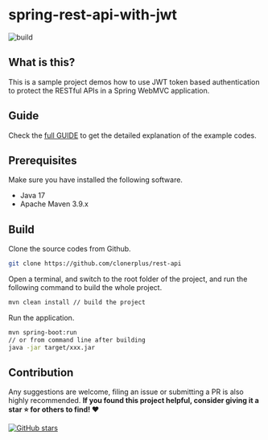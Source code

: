 # spring-rest-api-with-jwt

![build](https://github.com/hantsy/spring-webmvc-jwt-sample/workflows/build/badge.svg)

## What is this?

This is a sample project demos how to use JWT token based authentication to protect the RESTful APIs in a Spring WebMVC application.

## Guide

Check the [full GUIDE](./GUIDE.md) to get the detailed explanation of the example codes.

## Prerequisites

Make sure you have installed the following software.

- Java 17
- Apache Maven 3.9.x

## Build

Clone the source codes from Github.

```bash
git clone https://github.com/clonerplus/rest-api
```

Open a terminal, and switch to the root folder of the project, and run the following command to build the whole project.

```bash
mvn clean install // build the project
```

Run the application.

```bash
mvn spring-boot:run
// or from command line after building
java -jar target/xxx.jar
```

## Contribution

Any suggestions are welcome, filing an issue or submitting a PR is also highly recommended.
**If you found this project helpful, consider giving it a star ⭐️ for others to find! ❤️**

[![GitHub stars](https://img.shields.io/github/stars/clonerplus/rest-api.svg?style=social&label=Star)](https://github.com/clonerplus/rest-api)
